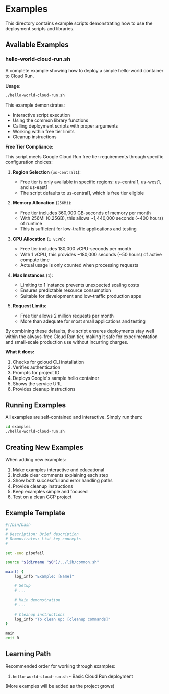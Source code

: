 # Examples

This directory contains example scripts demonstrating how to use the deployment scripts and libraries.

## Available Examples

### hello-world-cloud-run.sh
A complete example showing how to deploy a simple hello-world container to Cloud Run.

**Usage:**
```bash
./hello-world-cloud-run.sh
```

This example demonstrates:
- Interactive script execution
- Using the common library functions
- Calling deployment scripts with proper arguments
- Working within free tier limits
- Cleanup instructions

**Free Tier Compliance:**

This script meets Google Cloud Run free tier requirements through specific configuration choices:

1. **Region Selection** (`us-central1`):
   - Free tier is only available in specific regions: us-central1, us-west1, and us-east1
   - The script defaults to us-central1, which is free tier eligible

2. **Memory Allocation** (`256Mi`):
   - Free tier includes 360,000 GB-seconds of memory per month
   - With 256Mi (0.25GB), this allows ~1,440,000 seconds (~400 hours) of runtime
   - This is sufficient for low-traffic applications and testing

3. **CPU Allocation** (`1 vCPU`):
   - Free tier includes 180,000 vCPU-seconds per month
   - With 1 vCPU, this provides ~180,000 seconds (~50 hours) of active compute time
   - Actual usage is only counted when processing requests

4. **Max Instances** (`1`):
   - Limiting to 1 instance prevents unexpected scaling costs
   - Ensures predictable resource consumption
   - Suitable for development and low-traffic production apps

5. **Request Limits**:
   - Free tier allows 2 million requests per month
   - More than adequate for most small applications and testing

By combining these defaults, the script ensures deployments stay well within the always-free Cloud Run tier, making it safe for experimentation and small-scale production use without incurring charges.

**What it does:**
1. Checks for gcloud CLI installation
2. Verifies authentication
3. Prompts for project ID
4. Deploys Google's sample hello container
5. Shows the service URL
6. Provides cleanup instructions

## Running Examples

All examples are self-contained and interactive. Simply run them:

```bash
cd examples
./hello-world-cloud-run.sh
```

## Creating New Examples

When adding new examples:

1. Make examples interactive and educational
2. Include clear comments explaining each step
3. Show both successful and error handling paths
4. Provide cleanup instructions
5. Keep examples simple and focused
6. Test on a clean GCP project

## Example Template

```bash
#!/bin/bash
#
# Description: Brief description
# Demonstrates: List key concepts
#

set -euo pipefail

source "$(dirname "$0")/../lib/common.sh"

main() {
    log_info "Example: [Name]"
    
    # Setup
    # ...
    
    # Main demonstration
    # ...
    
    # Cleanup instructions
    log_info "To clean up: [cleanup commands]"
}

main
exit 0
```

## Learning Path

Recommended order for working through examples:

1. `hello-world-cloud-run.sh` - Basic Cloud Run deployment

(More examples will be added as the project grows)
